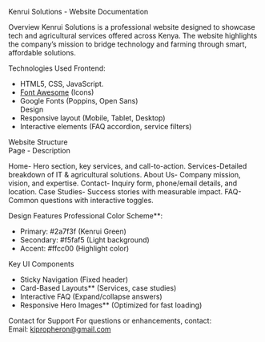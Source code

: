 Kenrui Solutions - Website Documentation  

Overview
 Kenrui Solutions is a professional website designed to showcase tech and agricultural services offered across Kenya. The website highlights the company’s mission to bridge technology and farming through smart, affordable solutions.  



Technologies Used 
Frontend:  
  - HTML5, CSS, JavaScript. 
  - [Font Awesome](https://fontawesome.com/) (Icons)  
  - Google Fonts (Poppins, Open Sans)  
  Design  
  - Responsive layout (Mobile, Tablet, Desktop)  
  - Interactive elements (FAQ accordion, service filters)  


Website Structure  
Page - Description

Home- Hero section, key services, and call-to-action. 
Services-Detailed breakdown of IT & agricultural solutions.
About Us- Company mission, vision, and expertise.
Contact- Inquiry form, phone/email details, and location.
Case Studies- Success stories with measurable impact.
FAQ- Common questions with interactive toggles.  


Design Features
Professional Color Scheme**:  
   - Primary: #2a7f3f (Kenrui Green)  
   - Secondary: #f5faf5 (Light background)  
   - Accent: #ffcc00 (Highlight color)  

Key UI Components 
   - Sticky Navigation (Fixed header)  
   - Card-Based Layouts** (Services, case studies)  
   - Interactive FAQ (Expand/collapse answers)  
   - Responsive Hero Images** (Optimized for fast loading)  


Contact for Support 
For questions or enhancements, contact:  
Email: kipropheron@gmail.com
